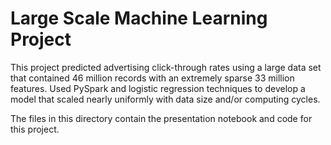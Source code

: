 # Large Scale Machine Learning Project

This project predicted advertising click-through rates using a large data set that contained 46 million records with an extremely sparse 33 million features.  Used PySpark and logistic regression techniques to develop a model that scaled nearly uniformly with data size and/or computing cycles.

The files in this directory contain the presentation notebook and code for this project.